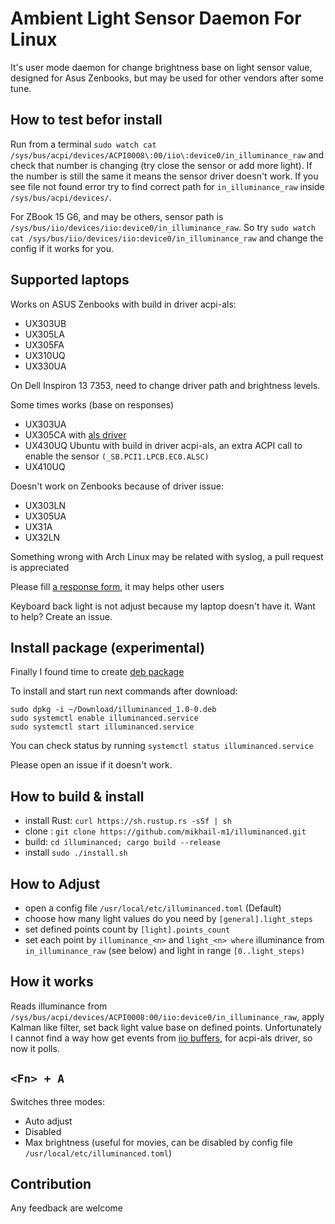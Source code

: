 # Ambient Light Sensor Daemon For Linux
It's user mode daemon for change brightness base on light sensor value, designed for Asus Zenbooks, but may be used for other vendors after some tune.

## How to test befor install
Run from a terminal `sudo watch cat /sys/bus/acpi/devices/ACPI0008\:00/iio\:device0/in_illuminance_raw` and check that number is changing (try close the sensor or add more light). If the number is still the same it means the sensor driver doesn't work. If you see file not found error try to find correct path for `in_illuminance_raw` inside `/sys/bus/acpi/devices/`.

For ZBook 15 G6, and may be others, sensor path is `/sys/bus/iio/devices/iio:device0/in_illuminance_raw`. So try `sudo watch cat /sys/bus/iio/devices/iio:device0/in_illuminance_raw` and change the config if it works for you.

## Supported laptops

Works on ASUS Zenbooks with build in driver acpi-als:
* UX303UB
* UX305LA
* UX305FA
* UX310UQ
* UX330UA

On Dell Inspiron 13 7353, need to change driver path and brightness levels.

Some times works (base on responses)
* UX303UA
* UX305CA with [als driver](https://github.com/danieleds/als)
* UX430UQ Ubuntu with build in driver acpi-als, an extra ACPI call to enable the sensor `(_SB.PCI1.LPCB.EC0.ALSC)`
* UX410UQ

Doesn't work on Zenbooks because of driver issue:
* UX303LN
* UX305UA
* UX31A
* UX32LN

Something wrong with Arch Linux may be related with syslog, a pull request is appreciated

Please fill [a response form](https://drive.google.com/open?id=1mjr_R3nXBFAeObI7zB7BPD_EpSvTTpOf_H67x-HE2qo), it may helps other users

Keyboard back light is not adjust because my laptop doesn't have it. Want to help? Create an issue.

## Install package (experimental)

Finally I found time to create [deb package](https://drive.google.com/file/d/1bGBXRmiMMWeg6JIsV2SuZQ2RPYvezSbE/view)

To install and start run next commands after download:
```
sudo dpkg -i ~/Download/illuminanced_1.0-0.deb
sudo systemctl enable illuminanced.service
sudo systemctl start illuminanced.service
```

You can check status by running `systemctl status illuminanced.service`


Please open an issue if it doesn't work.

## How to build & install
* install Rust: `curl https://sh.rustup.rs -sSf | sh`
* clone : `git clone https://github.com/mikhail-m1/illuminanced.git`
* build: `cd illuminanced; cargo build --release`
* install `sudo ./install.sh`

## How to Adjust
* open a config file `/usr/local/etc/illuminanced.toml` (Default)
* choose how many light values do you need by `[general].light_steps`
* set defined points count by `[light].points_count`
* set each point by `illuminance_<n>` and `light_<n> where` illuminance from `in_illuminance_raw` (see below) and light in range `[0..light_steps)`

## How it works
Reads illuminance from `/sys/bus/acpi/devices/ACPI0008:00/iio:device0/in_illuminance_raw`, apply Kalman like filter, set back light value base on defined points.
Unfortunately I cannot find a way how get events from [iio buffers](https://www.kernel.org/doc/htmldocs/iio/iiobuffer.html), for acpi-als driver, so now it polls.

## `<Fn> + A`
Switches three modes:
- Auto adjust
- Disabled
- Max brightness (useful for movies, can be disabled by config file `/usr/local/etc/illuminanced.toml`)

## Contribution
Any feedback are welcome

